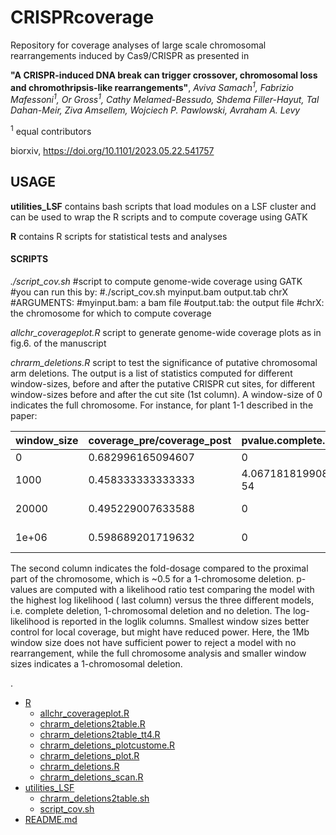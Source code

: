 # CRISPRcoverage

Repository for coverage analyses of large scale chromosomal rearrangements induced by Cas9/CRISPR as presented in 

**"A CRISPR-induced DNA break can trigger crossover, chromosomal loss and chromothripsis-like rearrangements"**, 
*Aviva Samach<sup>1</sup>, Fabrizio Mafessoni<sup>1</sup>, Or Gross<sup>1</sup>, Cathy Melamed-Bessudo, Shdema Filler-Hayut, Tal Dahan-Meir, Ziva Amsellem, Wojciech P. Pawlowski, Avraham A. Levy*

<sup>1</sup> equal contributors

biorxiv, https://doi.org/10.1101/2023.05.22.541757

## USAGE

**utilities_LSF** contains bash scripts that load modules on a LSF cluster and can be used to wrap the R scripts and to compute coverage using GATK

**R** contains R scripts for statistical tests and analyses

#### SCRIPTS

*./script_cov.sh*
#script to compute genome-wide coverage using GATK
#you can run this by:
#./script_cov.sh myinput.bam output.tab chrX
#ARGUMENTS:
#myinput.bam: a bam file
#output.tab: the output file
#chrX: the chromosome for which to compute coverage

*allchr_coverageplot.R*
script to generate genome-wide coverage plots as in fig.6. of the manuscript

*chrarm_deletions.R*
script to test the significance of putative chromosomal arm deletions. The output is a list of statistics computed for different window-sizes, before and after the putative CRISPR cut sites, for different window-sizes before and after the cut site (1st column). A window-size of 0 indicates the full chromosome. For instance, for plant 1-1 described in the paper:

| window_size | coverage_pre/coverage_post | pvalue.complete.deletion | pvalue.1chr.deletion | pvalue.no.deletion | loglik.complete.deletion | loglik.1chr.deletion | loglik.no.deletion | best_model |
| ----------- | -------------------------- | ------------------------ | -------------------- | ------------------ | ------------------------ | -------------------- | ------------- | ---------- |
| 0 | 0.682996165094607 | 0 | 1 | 0 | -1009489.02991463 | -10571.6563606919 | -13328.352691852 | 1chr.deletion |
| 1000 | 0.458333333333333 | 4.06718181990874e-54 | 1 | 0.0148006050561844 | -125.949921546219 | -3.01327685661561 | -7.22636407348871 | 1chr.deletion|
| 20000 | 0.495229007633588 | 0 | 1 | 4.90826790182424e-29 | -2954.14520522009 | -29.730283024759 | -94.9143296115036 |1chr.deletion |
| 1e+06 | 0.598689201719632 | 0 | 8.34214803165462e-197 | 1 | -165796.633530543 | -2873.18983097139 | -2421.70188839253 | no.deletion |

The second column indicates the fold-dosage compared to the proximal part of the chromosome, which is ~0.5 for a 1-chromosome deletion. p-values are computed with a likelihood ratio test comparing the model with the highest log likelihood ( last column) versus the three different models, i.e. complete deletion, 1-chromosomal deletion and no deletion. The log-likelihood is reported in the loglik columns. Smallest window sizes better control for local coverage, but might have reduced power. Here, the 1Mb window size does not have sufficient power to reject a model with no rearrangement, while the full chromosome analysis and smaller window sizes indicates a 1-chromosomal deletion.

.
 * [R](./R)
   * [allchr_coverageplot.R](./R/allchr_coverageplot.R)
   * [chrarm_deletions2table.R](./R/chrarm_deletions2table.R)
   * [chrarm_deletions2table_tt4.R](./R/chrarm_deletions2table_tt4.R)
   * [chrarm_deletions_plotcustome.R](./R/chrarm_deletions_plotcustome.R)
   * [chrarm_deletions_plot.R](./R/chrarm_deletions_plot.R)
   * [chrarm_deletions.R](./R/chrarm_deletions.R)
   * [chrarm_deletions_scan.R](./R/chrarm_deletions_scan.R)
 * [utilities_LSF](./utilities_LSF)
   * [chrarm_deletions2table.sh](./utilities_LSF/chrarm_deletions2table.sh)
   * [script_cov.sh](./utilities_LSF/script_cov.sh)
 * [README.md](./README.md)

